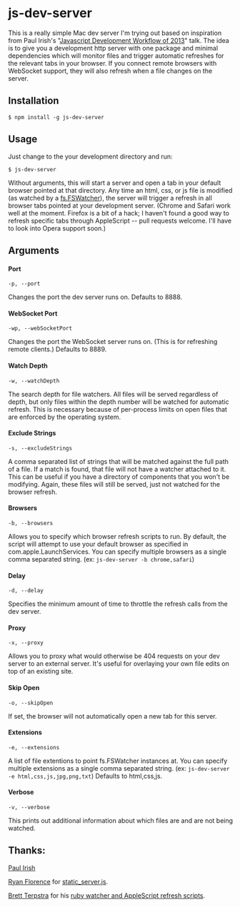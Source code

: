 # js-dev-server

This is a really simple Mac dev server I'm trying out based on inspiration from
Paul Irish's "[Javascript Development Workflow of 2013](http://www.youtube.com/watch?v=f7AU2Ozu8eo)" talk. The idea is to give you a development http server with one package and minimal dependencies which will monitor files and trigger automatic refreshes for the relevant tabs in your browser. If you connect remote browsers with WebSocket support, they will also refresh when a file changes on the server.

## Installation

    $ npm install -g js-dev-server

## Usage

Just change to the your development directory and run:

    $ js-dev-server

Without arguments, this will start a server and open a tab in your default browser pointed at that directory. Any time an html, css, or js file is modified (as watched by a [fs.FSWatcher](http://nodejs.org/docs/v0.8.6/api/all.html#all_class_fs_fswatcher)), the server will trigger a refresh in all browser tabs pointed at your development server. (Chrome and Safari work well at the moment. Firefox is a bit of a hack; I haven't found a good way to refresh specific tabs through AppleScript -- pull requests welcome. I'll have to look into Opera support soon.)

## Arguments

#### Port

    -p, --port

Changes the port the dev server runs on. Defaults to 8888.

#### WebSocket Port

    -wp, --webSocketPort

Changes the port the WebSocket server runs on. (This is for refreshing remote clients.) Defaults to 8889.

#### Watch Depth

    -w, --watchDepth

The search depth for file watchers. All files will be served regardless of depth, but only files within the depth number will be watched for automatic refresh. This is necessary because of per-process limits on open files that are enforced by the operating system.

#### Exclude Strings

    -s, --excludeStrings

A comma separated list of strings that will be matched against the full path of a file. If a match is found, that file will not have a watcher attached to it. This can be useful if you have a directory of components that you won't be modifying. Again, these files will still be served, just not watched for the browser refresh.

#### Browsers

    -b, --browsers

Allows you to specify which browser refresh scripts to run. By default, the script will attempt to use your default browser as specified in com.apple.LaunchServices. You can specify multiple browsers as a single comma separated string. (ex: `js-dev-server -b chrome,safari`)

#### Delay

    -d, --delay

Specifies the minimum amount of time to throttle the refresh calls from the dev server.

#### Proxy

    -x, --proxy

Allows you to proxy what would otherwise be 404 requests on your dev server to an external server. It's useful for overlaying your own file edits on top of an existing site.

#### Skip Open

    -o, --skipOpen

If set, the browser will not automatically open a new tab for this server.

#### Extensions

    -e, --extensions

A list of file extentions to point fs.FSWatcher instances at. You can specify multiple extensions as a single comma separated string. (ex: `js-dev-server -e html,css,js,jpg,png,txt`) Defaults to html,css,js.

#### Verbose

    -v, --verbose

This prints out additional information about which files are and are not being watched.

## Thanks:
[Paul Irish](https://twitter.com/paul_irish)

 [Ryan Florence](https://github.com/rpflorence) for [static_server.js](https://gist.github.com/701407).

[Brett Terpstra](https://github.com/ttscoff) for his [ruby watcher and AppleScript refresh scripts](http://brettterpstra.com/2011/03/07/watch-for-file-changes-and-refresh-your-browser-automatically/).
